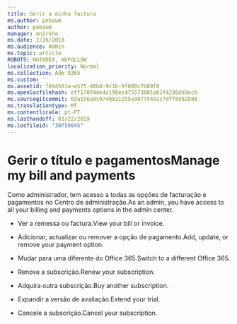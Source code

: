 ```yaml
---
title: Gerir a minha factura
ms.author: pebaum
author: pebaum
manager: mnirkhe
ms.date: 2/26/2018
ms.audience: Admin
ms.topic: article
ROBOTS: NOINDEX, NOFOLLOW
localization_priority: Normal
ms.collection: Adm_O365
ms.custom: ''
ms.assetid: f844501a-e575-48b8-9c1b-9f800c7b89f8
ms.openlocfilehash: eff17074de4c198ec475573081a01f4288dd3ecb
ms.sourcegitcommit: 03a156a9c9740521155a30775492c7dff0982588
ms.translationtype: MT
ms.contentlocale: pt-PT
ms.lasthandoff: 03/22/2019
ms.locfileid: "30759845"
---
```

# <a name="manage-my-bill-and-payments"></a><span data-ttu-id="68f0a-102">Gerir o título e pagamentos</span><span class="sxs-lookup"><span data-stu-id="68f0a-102">Manage my bill and payments</span></span>

<span data-ttu-id="68f0a-103">Como administrador, tem acesso a todas as opções de facturação e pagamentos no Centro de administração.</span><span class="sxs-lookup"><span data-stu-id="68f0a-103">As an admin, you have access to all your billing and payments options in the admin center.</span></span>
  
- <span data-ttu-id="68f0a-104">Ver a remessa ou factura.</span><span class="sxs-lookup"><span data-stu-id="68f0a-104">View your bill or invoice.</span></span>
    
- <span data-ttu-id="68f0a-105">Adicionar, actualizar ou remover a opção de pagamento.</span><span class="sxs-lookup"><span data-stu-id="68f0a-105">Add, update, or remove your payment option.</span></span>
    
- <span data-ttu-id="68f0a-106">Mudar para uma diferente do Office 365.</span><span class="sxs-lookup"><span data-stu-id="68f0a-106">Switch to a different Office 365.</span></span>
    
- <span data-ttu-id="68f0a-107">Renove a subscrição.</span><span class="sxs-lookup"><span data-stu-id="68f0a-107">Renew your subscription.</span></span>
    
- <span data-ttu-id="68f0a-108">Adquira outra subscrição.</span><span class="sxs-lookup"><span data-stu-id="68f0a-108">Buy another subscription.</span></span>
    
- <span data-ttu-id="68f0a-109">Expandir a versão de avaliação.</span><span class="sxs-lookup"><span data-stu-id="68f0a-109">Extend your trial.</span></span>
    
- <span data-ttu-id="68f0a-110">Cancele a subscrição.</span><span class="sxs-lookup"><span data-stu-id="68f0a-110">Cancel your subscription.</span></span>
    

